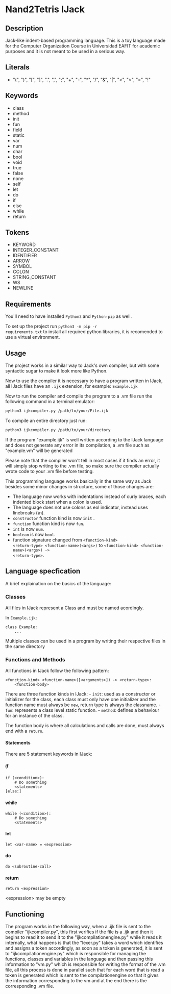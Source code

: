 # Nand2Tetris IJack

## Description

Jack-like indent-based programming language. This is a toy language made for the Computer Organization Course in Universidad EAFIT for academic purposes and it is not meant to be used in a serious way. 


## Literals
- "(", ")", "\[", "\]", ".", ",", ";", "+", "-", "*", "/", "&", "|", "<", ">", "=", "!"

## Keywords
- class
- method
- init
- fun
- field 
- static
- var
- num
- char
- bool
- void
- true
- false
- none
- self
- let
- do
- if 
- else
- while
- return

## Tokens
- KEYWORD
- INTEGER_CONSTANT
- IDENTIFIER
- ARROW
- SYMBOL
- COLON
- STRING_CONSTANT
- WS
- NEWLINE

## Requirements
You'll need to have installed <code>Python3</code> and <code>Python-pip</code> as well.  

To set up the project run <code>python3 -m pip -r requirements.txt</code> to install all required python libraries, it is recomended to use a virtual environment.  

## Usage

The project works in a similar way to Jack's own compiler, but with some syntactic sugar to make it look more like Python.  

Now to use the compiler it is necessary to have a program written in IJack, all IJack files have an <code>.ijk</code> extension, for example:  <code>Example.ijk</code>  

Now to run the compiler and compile the program to a .vm file run the following command in a terminal emulator:

```sh
python3 ijkcompiler.py /path/to/your/File.ijk
```

To compile an entire directory just run:
```sh
python3 ijkcompiler.py /path/to/your/directory
```

If the program "example.ijk" is well written according to the IJack language and does not generate any error in its compilation, a .vm file such as "example.vm" will be generated  

Please note that the compiler won't tell in most cases if it finds an error, it will simply stop writing to the .vm file, so make sure the compiler actually wrote code to your .vm file before testing.

This programming language works basically in the same way as Jack besides some minor changes in structure, some of those changes are:

- The language now works with indentations instead of curly braces, each indented block start when a colon is used.
- The language does not use colons as eol indicator, instead uses linebreaks (\\n).
- <code>constructor</code> function kind is now <code>init</code> .
- <code>function</code> function kind is now <code>fun</code>.
- <code>int</code> is now <code>num</code>.
- <code>boolean</code> is now <code>bool</code>.
- function signature changed from <code>\<function-kind\> \<return-type\> \<function-name\>(\<args\>)</code> to <code><function-kind\> <function-name\>(\<args\>) -> \<return-type\></code>.

## Language specfication

A brief explaination on the basics of the language:

### Classes
All files in IJack represent a Class and must be named acordingly.

In <code>Example.ijk</code>:
```
class Example:
    ...
```

Multiple classes can be used in a program by writing their respective files in the same directory

### Functions and Methods

All functions in IJack follow the following pattern:
```
<function-kind> <function-name>([<arguments>]) -> <return-type>: 
    <function-body>
```
There are three function kinds in IJack:
    - <code>init</code>: used as a constructor or initializer for the class, each class must only have one initializer and the function name must always be <code>new</code>, return type is always the classname.
    - <code>fun</code>: represents a class level static function.
    - <code>method</code>: defines a behaviour for an instance of the class.

The function body is where all calculations and calls are done, must always end with a <code>return</code>.

#### Statements
There are 5 statement keywords in IJack:

##### if
```
if (<condition>):
    # Do something
    <statements>
[else:]
```
#### while
```
while (<condition>):
    # Do something
    <statements>
```
#### let
```
let <var-name> = <expression>
```
#### do 
```
do <subroutine-call>
```
#### return
```
return <expression>
```
\<expression\> may be empty

## Functioning
The program works in the following way, when a .ijk file is sent to the compiler "ijkcompiler.py", this first verifies if the file is a .ijk and then it begins to read it to send it to the "ijkcompilationengine.py" while it reads it internally, what happens is that the "lexer.py" takes a word which identifies and assigns a token accordingly, as soon as a token is generated, it is sent to "ijkcompilationengine.py" which is responsible for managing the functions, classes and variables in the language and then passing this information to "vm.py" which is responsible for writing the format of the .vm file, all this process is done in parallel such that for each word that is read a token is generated which is sent to the compilationengine so that it gives the information corresponding to the vm and at the end there is the corresponding .vm file.
